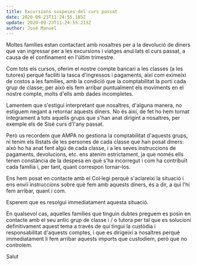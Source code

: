 ```yaml
---
title: Excursions suspeses del curs passat
date: 2020-09-23T11:24:55.185Z
update: 2020-09-23T11:24:55.213Z
author: José Manuel
---
```

Moltes famílies estan contactant amb nosaltres per a la devolució de diners que van ingressar per a les excursions i viatges anul·lats el curs passat, a causa de el confinament en l'últim trimestre.

Com tots els cursos, oferim el nostre compte bancari a les classes (a les tutores) perquè faciliti la tasca d'ingressos i pagaments, així com eximeixi de costos a les famílies, amb la condició que la comptabilitat la porti cada grup de classe; per això els fem arribar puntualment els moviments en el nostre compte, molts d'ells amb dades incompletes.

Lamentem que s'estigui interpretant que nosaltres, d'alguna manera, no estiguem negant a retornar aquests diners. No és així, de fet ho hem tornat íntegrament a tots aquells grups que s'han anat dirigint a nosaltres, per exemple els de Sisè curs d'l'any passat.

Però us recordem que AMPA no gestiona la comptabilitat d'aquests grups, ni tenim els llistats de les persones de cada classe que han posat diners: això ho ha anat fent algú de cada classe, i a les seves instruccions de pagaments, devolucions, etc. ens atenim estrictament, ja que només ells tenen constància de la despesa en què s'ha incorregut i com ha contribuït cada família i, per tant, quant correspon tornar-los.

Ens hem posat en contacte amb el Col·legi perquè s'aclareixi la situació i ens enviï instruccions sobre què fem amb aquests diners, és a dir, a qui l'hi fem arribar, quant i com.

Esperem que es resolgui immediatament aquesta situació.

En qualsevol cas, aquelles famílies que tinguin dubtes preguem es posin en contacte amb el seu antic grup de classe i / o tutora per tal que es solucioni definitivament aquest tema a través de qui tingui la custòdia i responsabilitat d'aquests comptes, i que es dirigeixi a nosaltres perquè immediatament li fem arribar aquests imports que custodiem, però que no controlem.

Salut
